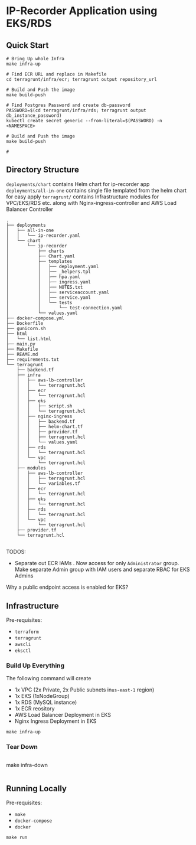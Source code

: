 # IP-Recorder Application using EKS/RDS


## Quick Start

```
# Bring Up whole Infra
make infra-up

# Find ECR URL and replace in Makefile
cd terragrunt/infra/ecr; terragrunt output repository_url

# Build and Push the image
make build-push

# Find Postgres Password and create db-password
PASSWORD=$(cd terragrunt/infra/rds; terragrunt output db_instance_password)
kubectl create secret generic --from-literal=$(PASSWORD) -n <NAMESPACE>

# Build and Push the image
make build-push

# 

```
## Directory Structure

`deployments/chart` contains Helm chart for ip-recorder app
`deployments/all-in-one` contains single file templated from the helm chart for easy apply
`terragrunt/` contains Infrastructure modules for VPC/EKS/RDS etc. along with Nginx-ingress-controller and AWS Load Balancer Controller 


```
.
├── deployments
│   ├── all-in-one
│   │   └── ip-recorder.yaml
│   └── chart
│       └── ip-recorder
│           ├── charts
│           ├── Chart.yaml
│           ├── templates
│           │   ├── deployment.yaml
│           │   ├── _helpers.tpl
│           │   ├── hpa.yaml
│           │   ├── ingress.yaml
│           │   ├── NOTES.txt
│           │   ├── serviceaccount.yaml
│           │   ├── service.yaml
│           │   └── tests
│           │       └── test-connection.yaml
│           └── values.yaml
├── docker-compose.yml
├── Dockerfile
├── gunicorn.sh
├── html
│   └── list.html
├── main.py
├── Makefile
├── REAME.md
├── requirements.txt
└── terragrunt
    ├── backend.tf
    ├── infra
    │   ├── aws-lb-controller
    │   │   └── terragrunt.hcl
    │   ├── ecr
    │   │   └── terragrunt.hcl
    │   ├── eks
    │   │   ├── script.sh
    │   │   └── terragrunt.hcl
    │   ├── nginx-ingress
    │   │   ├── backend.tf
    │   │   ├── helm-chart.tf
    │   │   ├── provider.tf
    │   │   ├── terragrunt.hcl
    │   │   └── values.yaml
    │   ├── rds
    │   │   └── terragrunt.hcl
    │   └── vpc
    │       └── terragrunt.hcl
    ├── modules
    │   ├── aws-lb-controller
    │   │   ├── terragrunt.hcl
    │   │   └── variables.tf
    │   ├── ecr
    │   │   └── terragrunt.hcl
    │   ├── eks
    │   │   └── terragrunt.hcl
    │   ├── rds
    │   │   └── terragrunt.hcl
    │   └── vpc
    │       └── terragrunt.hcl
    ├── provider.tf
    └── terragrunt.hcl
```
##

TODOS:
- Separate out ECR IAMs . Now access for only `Administrator` group. Make separate Admin group with IAM users and separate RBAC for EKS Admins


Why a public endpoint access is enabled for EKS?

## Infrastructure

Pre-requisites:
- `terraform`
- `terragrunt`
- `awscli`
- `eksctl`

### Build Up Everything

The following command will create
- 1x VPC (2x Private, 2x Public subnets in`us-east-1` region)
- 1x EKS (1xNodeGroup)
- 1x RDS (MySQL instance)
- 1x ECR reository
- AWS Load Balancer Deployment in EKS
- Nginx Ingress Deployment in EKS

```
make infra-up
```

### Tear Down
```
```
make infra-down
```

```

## Running Locally

Pre-requisites:
- `make`
- `docker-compose`
- `docker`

```
make run
```

